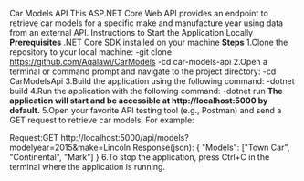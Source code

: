 Car Models API
This ASP.NET Core Web API provides an endpoint to retrieve car models for a specific make and manufacture year using data from an external API.
Instructions to Start the Application Locally
**Prerequisites**
.NET Core SDK installed on your machine
**Steps**
1.Clone the repository to your local machine:
-git clone https://github.com/Aqalawi/CarModels
-cd car-models-api
2.Open a terminal or command prompt and navigate to the project directory:
-cd CarModelsApi
3.Build the application using the following command:
-dotnet build
4.Run the application with the following command:
-dotnet run
**The application will start and be accessible at http://localhost:5000 by default.**
5.Open your favorite API testing tool (e.g., Postman) and send a GET request to retrieve car models. For example:

Request:GET http://localhost:5000/api/models?modelyear=2015&make=Lincoln
Response(json):
{
  "Models": ["Town Car", "Continental", "Mark"]
}
6.To stop the application, press Ctrl+C in the terminal where the application is running.
